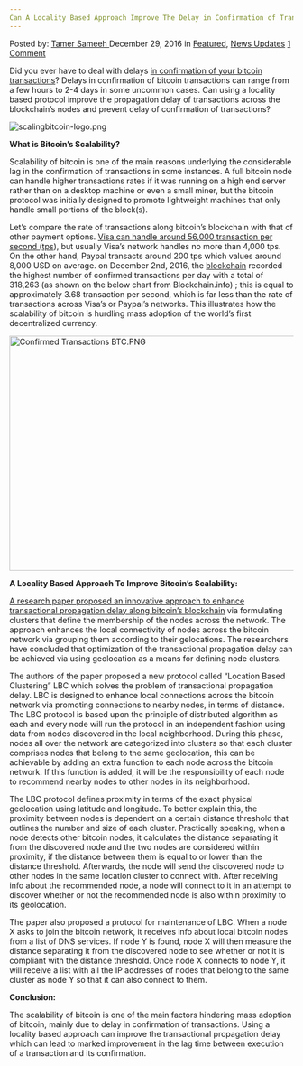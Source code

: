 ```yaml
---
Can A Locality Based Approach Improve The Delay in Confirmation of Transactions Along Bitcoin&#8217;s Blockahin?
---
```

<article class="post-listing post-17144 post type-post status-publish format-standard has-post-thumbnail hentry category-deepdot-news category-news-updates tag-approach tag-based tag-bitcoins tag-blockahin tag-confirmation tag-delay tag-improve tag-locality tag-transactions">
    <div class="post-inner">
        <span>Posted by: <a href="https://www.deepdotweb.com/author/tamersameeh/" title="">Tamer Sameeh </a></span>
    <span>December 29, 2016</span>
    <span>in <a href="https://www.deepdotweb.com/category/deepdot-news/" rel="category tag">Featured</a>, <a href="https://www.deepdotweb.com/category/news-updates/" rel="category tag">News Updates</a></span>
    <span><a href="https://www.deepdotweb.com/2016/12/29/can-locality-based-approach-improve-delay-confirmation-transactions-along-bitcoins-blockahin/#comments">1 Comment</a></span>
    </p>
    <div class="clear"></div>
    <div class="entry">
    <p>Did you ever have to deal with delays <a href="https://www.deepdotweb.com/2014/02/28/moving-bitcoins-works-transaction-taking-long/">in confirmation of your bitcoin transactions</a>? Delays in confirmation of bitcoin transactions can range from a few hours to 2-4 days in some uncommon cases. Can using a locality based protocol improve the propagation delay of transactions across the blockchain&#8217;s nodes and prevent delay of confirmation of transactions?</p>
    <p><img class="wp-image-17146 aligncenter" src="https://www.deepdotweb.com/wp-content/uploads/2016/12/scalingbitcoin-logo-png.png" alt="scalingbitcoin-logo.png" srcset="https://www.deepdotweb.com/wp-content/uploads/2016/12/scalingbitcoin-logo-png.png 1016w, https://www.deepdotweb.com/wp-content/uploads/2016/12/scalingbitcoin-logo-png-300x59.png 300w" sizes="(max-width: 1016px) 100vw, 1016px"/></p>
    <p><strong>What is Bitcoin&#8217;s Scalability?</strong></p>
    <p>Scalability of bitcoin is one of the main reasons underlying the considerable lag in the confirmation of transactions in some instances. A full bitcoin node can handle higher transactions rates if it was running on a high end server rather than on a desktop machine or even a small miner, but the bitcoin protocol was initially designed to promote lightweight machines that only handle small portions of the block(s).</p>
    <p>Let&#8217;s compare the rate of transactions along bitcoin&#8217;s blockchain with that of other payment options. <a href="https://usa.visa.com/dam/VCOM/download/corporate/media/visa-fact-sheet-Jun2015.pdf">Visa can handle around 56,000 transaction per second (tps</a>), but usually Visa&#8217;s network handles no more than 4,000 tps. On the other hand, Paypal transacts around 200 tps which values around 8,000 USD on average. on December 2nd, 2016, the <a href="https://www.deepdotweb.com/2015/10/12/we-love-the-blockchain-not-the-bitcoin-the-currency/">blockchain</a> recorded the highest number of confirmed transactions per day with a total of 318,263 (as shown on the below chart from Blockchain.info) ; this is equal to approximately 3.68 transaction per second, which is far less than the rate of transactions across Visa&#8217;s or Paypal&#8217;s networks. This illustrates how the scalability of bitcoin is hurdling mass adoption of the world&#8217;s first decentralized currency.</p>
    <p><img class="wp-image-17147 aligncenter" src="https://www.deepdotweb.com/wp-content/uploads/2016/12/confirmed-transactions-btc-png.png" alt="Confirmed Transactions BTC.PNG" width="1015" height="416" srcset="https://www.deepdotweb.com/wp-content/uploads/2016/12/confirmed-transactions-btc-png.png 1344w, https://www.deepdotweb.com/wp-content/uploads/2016/12/confirmed-transactions-btc-png-300x123.png 300w, https://www.deepdotweb.com/wp-content/uploads/2016/12/confirmed-transactions-btc-png-1024x420.png 1024w" sizes="(max-width: 1015px) 100vw, 1015px"/></p>
    <p><strong>A Locality Based Approach To Improve Bitcoin&#8217;s Scalability:</strong></p>
    <p><a href="https://www.researchgate.net/publication/310060336">A research paper proposed an innovative approach to enhance transactional propagation delay along bitcoin&#8217;s blockchain</a> via formulating clusters that define the membership of the nodes across the network. The approach enhances the local connectivity of nodes across the bitcoin network via grouping them according to their gelocations. The researchers have concluded that optimization of the transactional propagation delay can be achieved via using geolocation as a means for defining node clusters.</p>
    <p>The authors of the paper proposed a new protocol called &#8220;Location Based Clustering&#8221; LBC which solves the problem of transactional propagation delay. LBC is designed to enhance local connections across the bitcoin network via promoting connections to nearby nodes, in terms of distance. The LBC protocol is based upon the principle of distributed algorithm as each and every node will run the protocol in an independent fashion using data from nodes discovered in the local neighborhood. During this phase, nodes all over the network are categorized into clusters so that each cluster comprises nodes that belong to the same geolocation, this can be achievable by adding an extra function to each node across the bitcoin network. If this function is added, it will be the responsibility of each node to recommend nearby nodes to other nodes in its neighborhood.</p>
    <p>The LBC protocol defines proximity in terms of the exact physical geolocation using latitude and longitude. To better explain this, the proximity between nodes is dependent on a certain distance threshold that outlines the number and size of each cluster. Practically speaking, when a node detects other bitcoin nodes, it calculates the distance separating it from the discovered node and the two nodes are considered within proximity, if the distance between them is equal to or lower than the distance threshold. Afterwards, the node will send the discovered node to other nodes in the same location cluster to connect with. After receiving info about the recommended node, a node will connect to it in an attempt to discover whether or not the recommended node is also within proximity to its geolocation.</p>
    <p>The paper also proposed a protocol for maintenance of LBC. When a node X asks to join the bitcoin network, it receives info about local bitcoin nodes from a list of DNS services. If node Y is found, node X will then measure the distance separating it from the discovered node to see whether or not it is compliant with the distance threshold. Once node X connects to node Y, it will receive a list with all the IP addresses of nodes that belong to the same cluster as node Y so that it can also connect to them.</p>
    <p><strong>Conclusion:</strong></p>
    <p>The scalability of bitcoin is one of the main factors hindering mass adoption of bitcoin, mainly due to delay in confirmation of transactions. Using a locality based approach can improve the transactional propagation delay which can lead to marked improvement in the lag time between execution of a transaction and its confirmation.</p>
    </div>
    <span style="display:none"><a href="https://www.deepdotweb.com/tag/approach/" rel="tag">approach</a> <a href="https://www.deepdotweb.com/tag/based/" rel="tag">based</a> <a href="https://www.deepdotweb.com/tag/bitcoins/" rel="tag">bitcoins</a> <a href="https://www.deepdotweb.com/tag/blockahin/" rel="tag">blockahin</a> <a href="https://www.deepdotweb.com/tag/confirmation/" rel="tag">confirmation</a> <a href="https://www.deepdotweb.com/tag/delay/" rel="tag">delay</a> <a href="https://www.deepdotweb.com/tag/improve/" rel="tag">improve</a> <a href="https://www.deepdotweb.com/tag/locality/" rel="tag">locality</a> <a href="https://www.deepdotweb.com/tag/transactions/" rel="tag">transactions</a></span> <span style="display:none" class="updated">2016-12-29</span>
    <div style="display:none" class="vcard author" itemprop="author" itemscope itemtype="http://schema.org/Person"><strong class="fn" itemprop="name"><a href="https://www.deepdotweb.com/author/tamersameeh/" title="Posts by Tamer Sameeh" rel="author">Tamer Sameeh</a></strong></div>
    </div>
</article>

